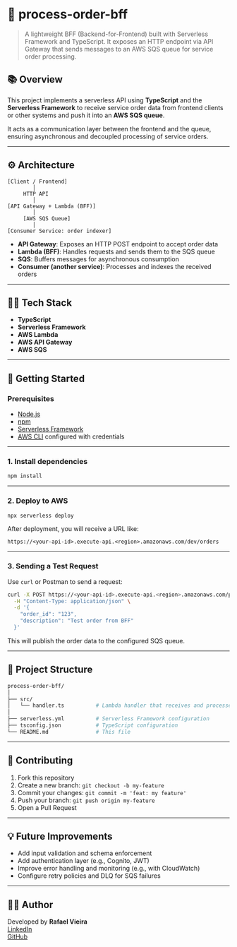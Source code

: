 # 🚀 process-order-bff

> A lightweight BFF (Backend-for-Frontend) built with Serverless Framework and TypeScript. It exposes an HTTP endpoint via API Gateway that sends messages to an AWS SQS queue for service order processing.

## 📚 Overview

This project implements a serverless API using **TypeScript** and the **Serverless Framework** to receive service order data from frontend clients or other systems and push it into an **AWS SQS queue**.

It acts as a communication layer between the frontend and the queue, ensuring asynchronous and decoupled processing of service orders.

---

## ⚙️ Architecture

```
[Client / Frontend]
        │
     HTTP API
        │
[API Gateway + Lambda (BFF)]
        │
     [AWS SQS Queue]
        │
[Consumer Service: order indexer]
```

- **API Gateway**: Exposes an HTTP POST endpoint to accept order data
- **Lambda (BFF)**: Handles requests and sends them to the SQS queue
- **SQS**: Buffers messages for asynchronous consumption
- **Consumer (another service)**: Processes and indexes the received orders

---

## 🧑‍💻 Tech Stack

- **TypeScript**
- **Serverless Framework**
- **AWS Lambda**
- **AWS API Gateway**
- **AWS SQS**

---

## 🚀 Getting Started

### Prerequisites

- [Node.js](https://nodejs.org/)
- [npm](https://www.npmjs.com/)
- [Serverless Framework](https://www.serverless.com/framework/docs/getting-started/)
- [AWS CLI](https://docs.aws.amazon.com/cli/latest/userguide/install-cliv2.html) configured with credentials

---

### 1. Install dependencies

```bash
npm install
```

---

### 2. Deploy to AWS

```bash
npx serverless deploy
```

After deployment, you will receive a URL like:

```
https://<your-api-id>.execute-api.<region>.amazonaws.com/dev/orders
```

---

### 3. Sending a Test Request

Use `curl` or Postman to send a request:

```bash
curl -X POST https://<your-api-id>.execute-api.<region>.amazonaws.com/process-order \
  -H "Content-Type: application/json" \
  -d '{
    "order_id": "123",
    "description": "Test order from BFF"
  }'
```

This will publish the order data to the configured SQS queue.

---

## 📁 Project Structure

```bash
process-order-bff/
│
├── src/
│   └── handler.ts          # Lambda handler that receives and processes the request
│
├── serverless.yml          # Serverless Framework configuration
├── tsconfig.json           # TypeScript configuration
└── README.md               # This file
```

---

## 🤝 Contributing

1. Fork this repository  
2. Create a new branch: `git checkout -b my-feature`  
3. Commit your changes: `git commit -m 'feat: my feature'`  
4. Push your branch: `git push origin my-feature`  
5. Open a Pull Request

---

## 💡 Future Improvements

- Add input validation and schema enforcement  
- Add authentication layer (e.g., Cognito, JWT)  
- Improve error handling and monitoring (e.g., with CloudWatch)  
- Configure retry policies and DLQ for SQS failures

---

## 🧑‍🏫 Author

Developed by **Rafael Vieira**  
[LinkedIn](https://www.linkedin.com/in/rafael-eraldo-vieira/)  
[GitHub](https://github.com/RafaelLeveske)
